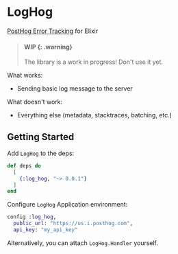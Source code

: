 # LogHog

[PostHog Error Tracking](https://posthog.com/docs/error-tracking) for Elixir

> #### WIP {: .warning}
>
> The library is a work in progress! Don't use it yet.


What works:
* Sending basic log message to the server

What doesn't work:
* Everything else (metadata, stacktraces, batching, etc.)


## Getting Started

Add `LogHog` to the deps:

```elixir
def deps do
  [
    {:log_hog, "~> 0.0.1"}
  ]
end
```

Configure `LogHog` Application environment:

```elixir
config :log_hog,
  public_url: "https://us.i.posthog.com",
  api_key: "my_api_key"
```

Alternatively, you can attach `LogHog.Handler` yourself.